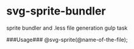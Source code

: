 # svg-sprite-bundler
sprite bundler and .less file generation gulp task

###Usage###
@svg-sprite(@name-of-the-file);
